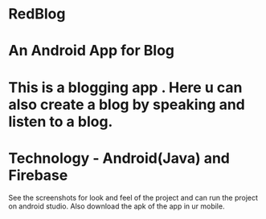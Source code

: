 # RedBlog
# An Android App for Blog
# This is a blogging app . Here u can also create a blog by speaking and listen to a blog.
# Technology - Android(Java) and Firebase

See the screenshots for look and feel of the project and can run the project on android studio.
Also download the apk of the app in ur mobile.

